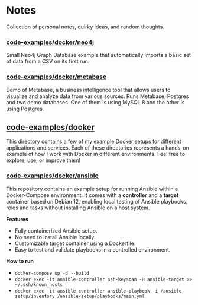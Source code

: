 # Notes

Collection of personal notes, quirky ideas, and random thoughts.

### [code-examples/docker/neo4j](./code-examples/docker/neo4j)
Small Neo4j Graph Database example that automatically imports a basic set of data from a CSV on its first run.


### [code-examples/docker/metabase](./code-examples/docker/metabase)
Demo of Metabase, a business intelligence tool that allows users to visualize and analyze data from various sources. Runs Metabase, Postgres and two demo databases. One of them is using MySQL 8 and the other is using Postgres.


## [code-examples/docker](./code-examples/docker)
This directory contains a few of my example Docker setups for different applications and services. Each of these directories represents a hands-on example of how I work with Docker in different environments. Feel free to explore, use, or improve them!


### [code-examples/docker/ansible](./code-examples/docker/ansible)
This repository contains an example setup for running Ansible within a Docker-Compose environment. It comes with a **controller** and a **target** container based on Debian 12, enabling local testing of Ansible playbooks, roles and tasks without installing Ansible on a host system.

**Features**

-	Fully containerized Ansible setup.
-	No need to install Ansible locally.
- Customizable target container using a Dockerfile.
- Easy to test and validate playbooks in a controlled environment.

**How to run**

- `docker-compose up -d --build`
- `docker exec -it ansible-controller ssh-keyscan -H ansible-target >> ~/.ssh/known_hosts`
- `docker exec -it ansible-controller ansible-playbook -i /ansible-setup/inventory /ansible-setup/playbooks/main.yml`

